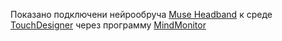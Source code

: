 Показано подключени нейрообруча [Muse Headband](https://choosemuse.com/) к среде [TouchDesigner](https://derivative.ca/) через программу [MindMonitor](https://mind-monitor.com/)
